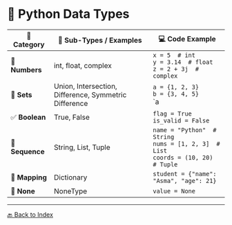 # 🐍 Python Data Types

| 📂 Category   | 🔸 Sub-Types / Examples                       | 💻 Code Example |
|---------------|-----------------------------------------------|-----------------|
| 🔢 **Numbers** | int, float, complex                          | `x = 5  # int`<br>`y = 3.14  # float`<br>`z = 2 + 3j  # complex` |
| 🧮 **Sets**    | Union, Intersection, Difference, Symmetric Difference | `a = {1, 2, 3}`<br>`b = {3, 4, 5}`<br>`a | b  # Union`<br>`a & b  # Intersection`<br>`a - b  # Difference`<br>`a ^ b  # Symmetric Difference` |
| ✅ **Boolean** | True, False                                  | `flag = True`<br>`is_valid = False` |
| 📜 **Sequence**| String, List, Tuple                          | `name = "Python"  # String`<br>`nums = [1, 2, 3]  # List`<br>`coords = (10, 20)  # Tuple` |
| 📖 **Mapping** | Dictionary                                   | `student = {"name": "Asma", "age": 21}` |
| 🚫 **None**    | NoneType                                     | `value = None` |

---


[🔙 Back to Index](README.md)

